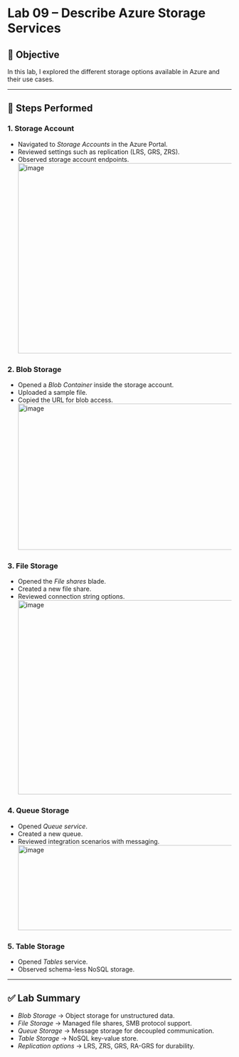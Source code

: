 # Lab 09 – Describe Azure Storage Services

## 🎯 Objective
In this lab, I explored the different storage options available in Azure and their use cases.

---

## 📝 Steps Performed

### 1. Storage Account
- Navigated to *Storage Accounts* in the Azure Portal.
- Reviewed settings such as replication (LRS, GRS, ZRS).
- Observed storage account endpoints.
  <img width="940" height="427" alt="image" src="https://github.com/user-attachments/assets/cd0df46d-79df-48e6-8361-7e79cf315b4b" />


### 2. Blob Storage
- Opened a *Blob Container* inside the storage account.
- Uploaded a sample file.
- Copied the URL for blob access.
  <img width="940" height="328" alt="image" src="https://github.com/user-attachments/assets/8b3a8137-f14b-4094-bf41-41c0f96ba754" />


### 3. File Storage
- Opened the *File shares* blade.
- Created a new file share.
- Reviewed connection string options.
  <img width="940" height="436" alt="image" src="https://github.com/user-attachments/assets/28c39f9e-740f-46dc-b23f-031b1b2dc44d" />


### 4. Queue Storage
- Opened *Queue service*.
- Created a new queue.
- Reviewed integration scenarios with messaging.
  <img width="940" height="191" alt="image" src="https://github.com/user-attachments/assets/63fcbb02-f07c-44dc-98ec-ec4078f76839" />


### 5. Table Storage
- Opened *Tables* service.
- Observed schema-less NoSQL storage.

---

## ✅ Lab Summary
- *Blob Storage* → Object storage for unstructured data.  
- *File Storage* → Managed file shares, SMB protocol support.  
- *Queue Storage* → Message storage for decoupled communication.  
- *Table Storage* → NoSQL key-value store.  
- *Replication options* → LRS, ZRS, GRS, RA-GRS for durability.
